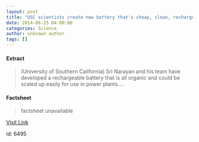 ```yaml
---
layout: post
title: "USC scientists create new battery that's cheap, clean, rechargeable... and organic"
date: 2014-06-25 04:00:00
categories: Science
author: unknown author
tags: []
---
```



#### Extract
>(University of Southern California) Sri Narayan and his team have developed a rechargeable battery that is all organic and could be scaled up easily for use in power plants....

#### Factsheet
>factsheet unavailable

[Visit Link](http://www.eurekalert.org/pub_releases/2014-06/uosc-usc062514.php)

id:    6495



